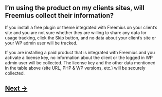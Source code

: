 ## I’m using the product on my clients sites, will Freemius collect their information?
If you install a free plugin or theme integrated with Freemius on your client’s site and you are not sure whether they are willing to share any data for usage tracking, click the Skip button, and no data about your client’s site or your WP admin user will be tracked.

If you are installing a paid product that is integrated with Freemius and you activate a license key, no information about the client or the logged in WP admin user will be collected. The license key and the other data mentioned in the table above (site URL, PHP & WP versions, etc.) will be securely collected.

## [Next →](faq-16.md)